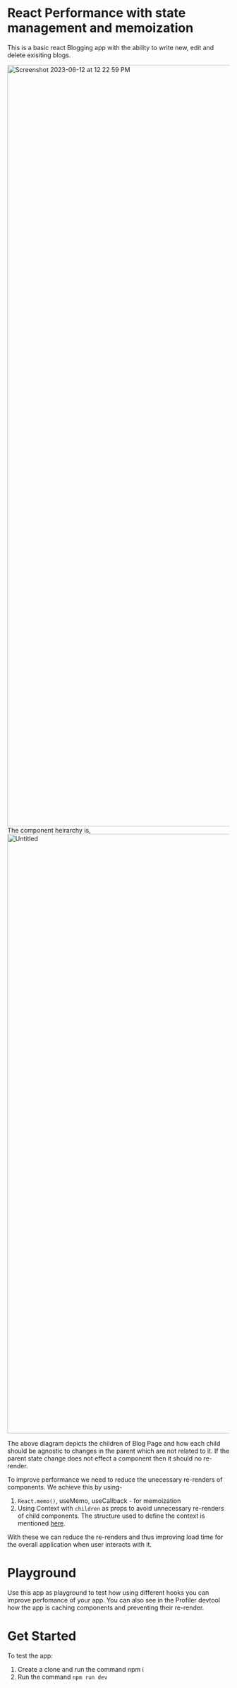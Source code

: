 # React Performance with state management and memoization

This is a basic react Blogging app with the ability to write new, edit and delete exisiting blogs.

<img width="1725" alt="Screenshot 2023-06-12 at 12 22 59 PM" src="https://github.com/Apoorva2696/react-state-management-performance/assets/23259042/8152e2a3-ad11-428d-a993-2ec33a4f3e77">


</br>
The component heirarchy is,

<img width="1358" alt="Untitled" src="https://github.com/Apoorva2696/react-state-management-performance/assets/23259042/8e7c4f41-bd61-4762-b457-41f7541e77ed">

The above diagram depicts the children of Blog Page and how each child should be agnostic to changes in the parent which are not related to it.
If the parent state change does not effect a component then it should no re-render.

To improve performance we need to reduce the unecessary re-renders of components. We achieve this by using-

1. `React.memo()`, useMemo, useCallback - for memoization
2.  Using Context with `children` as props to avoid unnecessary re-renders of child components. The structure used to define the context is mentioned [here](https://kentcdodds.com/blog/how-to-use-react-context-effectively).

With these we can reduce the re-renders and thus improving load time for the overall application when user interacts with it.

# Playground

Use this app as playground to test how using different hooks you can improve perfomance of your app. You can also see in the Profiler devtool how the app is caching components and preventing their re-render.


# Get Started

To test the app:

1. Create a clone and run the command npm i
2. Run the command `npm run dev`



